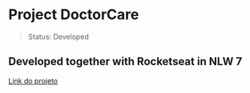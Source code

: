 <h1>Project DoctorCare</h1>

> Status: Developed 

<h2 >Developed together with Rocketseat in NLW 7 </h2>

<a href="https://milton1812.github.io/DoctorCare/#home">Link do projeto<a>
